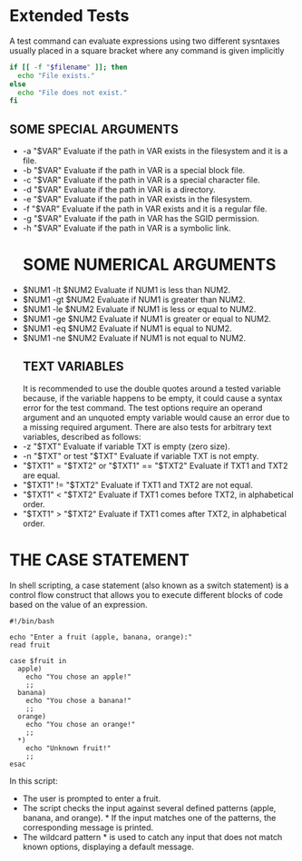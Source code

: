 # Extended Tests
A test command can evaluate expressions using two different sysntaxes usually placed in a square bracket where any command is given implicitly
```sh
if [[ -f "$filename" ]]; then
  echo "File exists."
else
  echo "File does not exist."
fi
```
## SOME SPECIAL ARGUMENTS
* -a "$VAR"
    Evaluate if the path in VAR exists in the filesystem and it is a file.
* -b "$VAR"
    Evaluate if the path in VAR is a special block file.
* -c "$VAR"
  Evaluate if the path in VAR is a special character file.
* -d "$VAR"
  Evaluate if the path in VAR is a directory.
* -e "$VAR"
  Evaluate if the path in VAR exists in the filesystem.
* -f "$VAR"
  Evaluate if the path in VAR exists and it is a regular file.
* -g "$VAR"
  Evaluate if the path in VAR has the SGID permission.
* -h "$VAR"
  Evaluate if the path in VAR is a symbolic link.
  #  SOME NUMERICAL ARGUMENTS
*  $NUM1 -lt $NUM2
Evaluate if NUM1 is less than NUM2.
* $NUM1 -gt $NUM2
Evaluate if NUM1 is greater than NUM2.
 * $NUM1 -le $NUM2
Evaluate if NUM1 is less or equal to NUM2.
* $NUM1 -ge $NUM2
Evaluate if NUM1 is greater or equal to NUM2.
* $NUM1 -eq $NUM2
Evaluate if NUM1 is equal to NUM2.
* $NUM1 -ne $NUM2
Evaluate if NUM1 is not equal to NUM2.
   ## TEXT VARIABLES
    It is recommended to use the double quotes around a tested variable because, if the variable
    happens to be empty, it could cause a syntax error for the test command. The test options
    require an operand argument and an unquoted empty variable would cause an error due to a
    missing required argument. There are also tests for arbitrary text variables, described as follows:
* -z "$TXT"
Evaluate if variable TXT is empty (zero size).
* -n "$TXT" or test "$TXT"
Evaluate if variable TXT is not empty.
* "$TXT1" = "$TXT2" or "$TXT1" == "$TXT2"
Evaluate if TXT1 and TXT2 are equal.
* "$TXT1" != "$TXT2"
Evaluate if TXT1 and TXT2 are not equal.
* "$TXT1" < "$TXT2"
Evaluate if TXT1 comes before TXT2, in alphabetical order.
* "$TXT1" > "$TXT2"
Evaluate if TXT1 comes after TXT2, in alphabetical order.

# THE CASE STATEMENT
In shell scripting, a case statement (also known as a switch statement) is a control flow construct that allows you to execute different blocks of code based on the value of an expression.  
```SH
#!/bin/bash

echo "Enter a fruit (apple, banana, orange):"
read fruit

case $fruit in
  apple)
    echo "You chose an apple!"
    ;;
  banana)
    echo "You chose a banana!"
    ;;
  orange)
    echo "You chose an orange!"
    ;;
  *)
    echo "Unknown fruit!"
    ;;
esac

```


In this script:

  *  The user is prompted to enter a fruit.
   * The script checks the input against several defined patterns (apple, banana, and orange).
    * If the input matches one of the patterns, the corresponding message is printed.
   * The wildcard pattern * is used to catch any input that does not match known options, displaying a default message.
